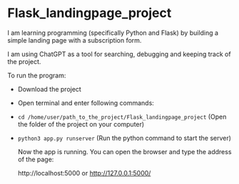 # Flask_landingpage_project
I am learning programming (specifically Python and Flask) by building a simple landing page with a subscription form.

I am using ChatGPT as a tool for searching, debugging and keeping track of
the project.

To run the program:
* Download the project
* Open terminal and enter following commands:
* `cd /home/user/path_to_the_project/Flask_landingpage_project`    (Open the folder of the project on your computer)
* `python3 app.py runserver`       (Run the python command to start the server)

  Now the app is running.
  You can open the browser and type the address of the page:

  http://localhost:5000 or http://127.0.0.1:5000/
